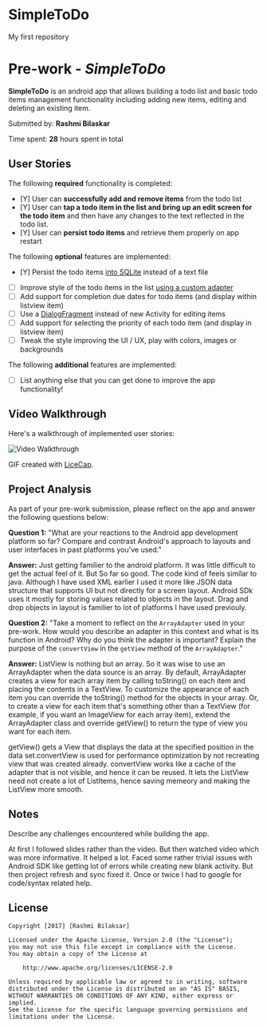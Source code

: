 # SimpleToDo
My first repository
# Pre-work - *SimpleToDo*

**SimpleToDo** is an android app that allows building a todo list and basic todo items management functionality including adding new items, editing and deleting an existing item.

Submitted by: **Rashmi Bilaskar**

Time spent: **28** hours spent in total

## User Stories

The following **required** functionality is completed:

* [Y] User can **successfully add and remove items** from the todo list
* [Y] User can **tap a todo item in the list and bring up an edit screen for the todo item** and then have any changes to the text reflected in the todo list.
* [Y] User can **persist todo items** and retrieve them properly on app restart

The following **optional** features are implemented:

* [Y] Persist the todo items [into SQLite](http://guides.codepath.com/android/Persisting-Data-to-the-Device#sqlite) instead of a text file
* [ ] Improve style of the todo items in the list [using a custom adapter](http://guides.codepath.com/android/Using-an-ArrayAdapter-with-ListView)
* [ ] Add support for completion due dates for todo items (and display within listview item)
* [ ] Use a [DialogFragment](http://guides.codepath.com/android/Using-DialogFragment) instead of new Activity for editing items
* [ ] Add support for selecting the priority of each todo item (and display in listview item)
* [ ] Tweak the style improving the UI / UX, play with colors, images or backgrounds

The following **additional** features are implemented:

* [ ] List anything else that you can get done to improve the app functionality!

## Video Walkthrough

Here's a walkthrough of implemented user stories:

<img src='http://i.imgur.com/wqaxb4M.gif' title='Video Walkthrough' width='' alt='Video Walkthrough' />

GIF created with [LiceCap](http://www.cockos.com/licecap/).

## Project Analysis

As part of your pre-work submission, please reflect on the app and answer the following questions below:

**Question 1:** "What are your reactions to the Android app development platform so far? Compare and contrast Android's approach to layouts and user interfaces in past platforms you've used."


**Answer:** Just getting familier to the android platform. It was little difficult to get the actual feel of it. But So far so good. The code kind of feels similar to java.
Although I have used XML earlier I used it more like JSON data structure that supports UI but not directly for a screen layout. Android SDk uses it mostly for storing values related to objects in the layout. Drag and drop objects in layout is familier to lot of platforms I have used previouly.


**Question 2:** "Take a moment to reflect on the `ArrayAdapter` used in your pre-work. How would you describe an adapter in this context and what is its function in Android? Why do you think the adapter is important? Explain the purpose of the `convertView` in the `getView` method of the `ArrayAdapter`."

**Answer:** ListView is nothing but an array. So it was wise to use an ArrayAdapter when the data source is an array. By default, ArrayAdapter creates a view for each array item by calling toString() on each item and placing the contents in a TextView. To customize the appearance of each item you can override the toString() method for the objects in your array. Or, to create a view for each item that's something other than a TextView (for example, if you want an ImageView for each array item), extend the ArrayAdapter class and override getView() to return the type of view you want for each item.

getView() gets a View that displays the data at the specified position in the data set.convertView is used for performance optimization by not recreating view that was created already. convertView works like a cache of the adapter that is not visible, and hence it can be reused. It lets the ListView need not create a lot of ListItems, hence saving memeory and making the ListView more smooth.


## Notes

Describe any challenges encountered while building the app.

At first I followed slides rather than the video. But then watched video which was more informative. It helped a lot. Faced some rather trivial issues with Android SDK like getting lot of errors while creating new blank activity. But then project refresh and sync fixed it. Once or twice I had to google for code/syntax related help.


## License

    Copyright [2017] [Rashmi Bilaksar]

    Licensed under the Apache License, Version 2.0 (the "License");
    you may not use this file except in compliance with the License.
    You may obtain a copy of the License at

        http://www.apache.org/licenses/LICENSE-2.0

    Unless required by applicable law or agreed to in writing, software
    distributed under the License is distributed on an "AS IS" BASIS,
    WITHOUT WARRANTIES OR CONDITIONS OF ANY KIND, either express or implied.
    See the License for the specific language governing permissions and
    limitations under the License.
